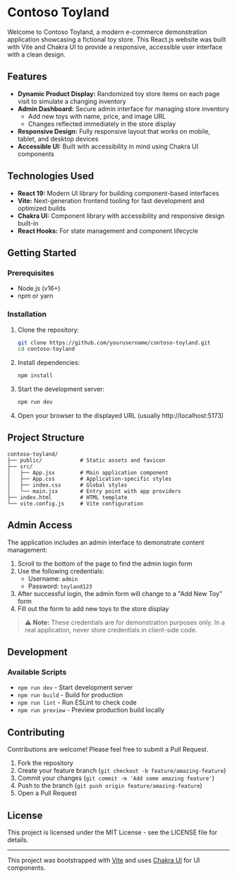 
# Contoso Toyland

Welcome to Contoso Toyland, a modern e-commerce demonstration application showcasing a fictional toy store. This React.js website was built with Vite and Chakra UI to provide a responsive, accessible user interface with a clean design.

## Features

- **Dynamic Product Display:** Randomized toy store items on each page visit to simulate a changing inventory
- **Admin Dashboard:** Secure admin interface for managing store inventory
  - Add new toys with name, price, and image URL
  - Changes reflected immediately in the store display
- **Responsive Design:** Fully responsive layout that works on mobile, tablet, and desktop devices
- **Accessible UI:** Built with accessibility in mind using Chakra UI components

## Technologies Used

- **React 19:** Modern UI library for building component-based interfaces
- **Vite:** Next-generation frontend tooling for fast development and optimized builds
- **Chakra UI:** Component library with accessibility and responsive design built-in
- **React Hooks:** For state management and component lifecycle

## Getting Started

### Prerequisites

- Node.js (v16+)
- npm or yarn

### Installation

1. Clone the repository:
   ```sh
   git clone https://github.com/yourusername/contoso-toyland.git
   cd contoso-toyland
   ```

2. Install dependencies:
   ```sh
   npm install
   ```

3. Start the development server:
   ```sh
   npm run dev
   ```

4. Open your browser to the displayed URL (usually http://localhost:5173)

## Project Structure

```
contoso-toyland/
├── public/            # Static assets and favicon
├── src/
│   ├── App.jsx        # Main application component
│   ├── App.css        # Application-specific styles
│   ├── index.css      # Global styles
│   └── main.jsx       # Entry point with app providers
├── index.html         # HTML template
└── vite.config.js     # Vite configuration
```

## Admin Access

The application includes an admin interface to demonstrate content management:

1. Scroll to the bottom of the page to find the admin login form
2. Use the following credentials:
   - Username: `admin`
   - Password: `toyland123`
3. After successful login, the admin form will change to a "Add New Toy" form
4. Fill out the form to add new toys to the store display

> ⚠️ **Note:** These credentials are for demonstration purposes only. In a real application, never store credentials in client-side code.

## Development

### Available Scripts

- `npm run dev` - Start development server
- `npm run build` - Build for production
- `npm run lint` - Run ESLint to check code
- `npm run preview` - Preview production build locally

## Contributing

Contributions are welcome! Please feel free to submit a Pull Request.

1. Fork the repository
2. Create your feature branch (`git checkout -b feature/amazing-feature`)
3. Commit your changes (`git commit -m 'Add some amazing feature'`)
4. Push to the branch (`git push origin feature/amazing-feature`)
5. Open a Pull Request

## License

This project is licensed under the MIT License - see the LICENSE file for details.

---

This project was bootstrapped with [Vite](https://vitejs.dev/) and uses [Chakra UI](https://chakra-ui.com/) for UI components.
